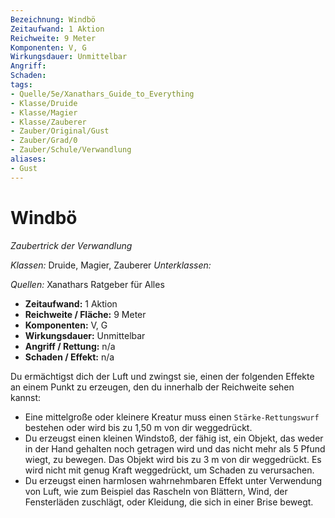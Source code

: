 ```yaml
---
Bezeichnung: Windbö
Zeitaufwand: 1 Aktion
Reichweite: 9 Meter
Komponenten: V, G
Wirkungsdauer: Unmittelbar
Angriff: 
Schaden: 
tags: 
- Quelle/5e/Xanathars_Guide_to_Everything
- Klasse/Druide
- Klasse/Magier
- Klasse/Zauberer
- Zauber/Original/Gust
- Zauber/Grad/0
- Zauber/Schule/Verwandlung
aliases: 
- Gust
---
```

# Windbö
_Zaubertrick der Verwandlung_

_Klassen:_ Druide, Magier, Zauberer
_Unterklassen:_

_Quellen:_ Xanathars Ratgeber für Alles

- **Zeitaufwand:** 1 Aktion
- **Reichweite / Fläche:** 9 Meter
- **Komponenten:** V, G
- **Wirkungsdauer:** Unmittelbar
- **Angriff / Rettung:** n/a
- **Schaden / Effekt:**  n/a

Du ermächtigst dich der Luft und zwingst sie, einen der folgenden Effekte an einem Punkt zu erzeugen, den du innerhalb der Reichweite sehen kannst:

- Eine mittelgroße oder kleinere Kreatur muss einen `Stärke-Rettungswurf` bestehen oder wird bis zu 1,50 m von dir weggedrückt.
- Du erzeugst einen kleinen Windstoß, der fähig ist, ein Objekt, das weder in der Hand gehalten noch getragen wird und das nicht mehr als 5 Pfund wiegt, zu bewegen. Das Objekt wird bis zu 3 m von dir weggedrückt. Es wird nicht mit genug Kraft weggedrückt, um Schaden zu verursachen.
- Du erzeugst einen harmlosen wahrnehmbaren Effekt unter Verwendung von Luft, wie zum Beispiel das Rascheln von Blättern, Wind, der Fensterläden zuschlägt, oder Kleidung, die sich in einer Brise bewegt.